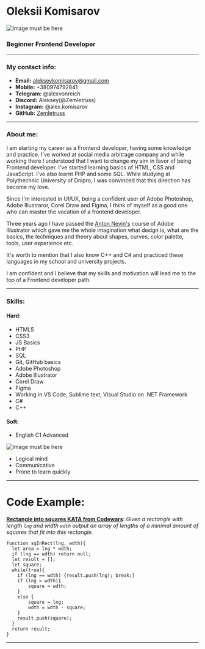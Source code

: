 # Oleksii Komisarov

![Image must be here](https://i.imgur.com/uzIntn4.png)
### Beginner Frontend Developer
------
### My contact info:

* **Email:** alekseykomisarov@gmail.com
* **Mobile:** +380974792841
* **Telegram:** @alexvonreich
* **Discord:** Aleksey(@Zemletruss)
* **Instagram:** @alex.komisarov
* **GitHub:** [Zemletruss](https://github.com/zemletruss)

---

### About me:

I am starting my career as a Frontend developer, having some knowledge and practice. I've worked at social media arbitrage company and while working there I understood that I want to change my aim in favor of being Frontend developer. I've started learning basics of HTML, CSS and JavaScript. I've also learnt PHP and some SQL. While studying at Polythechnic University of Dnipro, I was convinced that this direction has become my love.

Since I'm interested in UI/UX, being a confident user of Adobe Photoshop, Adobe Illustraror, Corel Draw and Figma, I think of myself as a good one who can master the vocation of a frontend developer.

Three years ago I have passed the [Anton Nevin's](https://de.linkedin.com/in/antonnevin) course of Adobe Illustrator which gave me the whole imagination what design is, what are the basics, the techniques and theory about shapes, curves, color palette, tools, user experience etc.

It's worth to mention that I also know C++ and C# and practiced these languages in my school and university projects.

I am confident and I believe that my skills and motivation will lead me to the top of a Frontend developer path.

---

### Skills:

#### Hard:
+ HTML5
+ CSS3
+ JS Basics
+ PHP
+ SQL
+ Git, GitHub basics
+ Adobe Photoshop
+ Adobe Illustrator
+ Corel Draw
+ Figma
+ Working in VS Code, Sublime text, Visual Studio on .NET Framework
+ C#
+ C++
#### Soft:
+ English C1 Advanced

![Image must be here](https://i.imgur.com/QrfDjGB.png)

+ Logical mind
+ Communicative
+ Prone to learn quickly

---

# Code Example:  
**[Rectangle into squares KATA from Codewars](https://www.codewars.com/kata/55466989aeecab5aac00003e/javascript)**: *Given a rectangle with length `lng` and width `wdth` output an array of lengths of a minimal amount of squares that fit into this rectangle.*

```
function sqInRect(lng, wdth){
  let area = lng * wdth;
  if (lng == wdth) return null;
  let result = [];
  let square;
  while(true){
    if (lng == wdth) {result.push(lng); break;}
    if (lng > wdth){
        square = wdth;
    }
    else {
        square = lng;
        wdth = wdth - square;
    }
    result.push(square);
  }
  return result;
}
```
---
